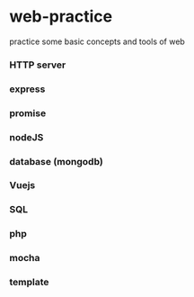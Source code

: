 # web-practice
practice some basic concepts and tools of web

### HTTP server
### express
### promise
### nodeJS
### database (mongodb)
### Vuejs
### SQL
### php
### mocha
### template
